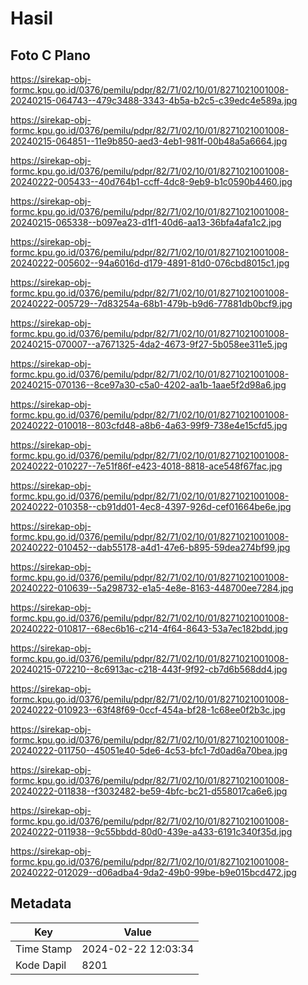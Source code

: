 # Hasil

## Foto C Plano

https://sirekap-obj-formc.kpu.go.id/0376/pemilu/pdpr/82/71/02/10/01/8271021001008-20240215-064743--479c3488-3343-4b5a-b2c5-c39edc4e589a.jpg

https://sirekap-obj-formc.kpu.go.id/0376/pemilu/pdpr/82/71/02/10/01/8271021001008-20240215-064851--11e9b850-aed3-4eb1-981f-00b48a5a6664.jpg

https://sirekap-obj-formc.kpu.go.id/0376/pemilu/pdpr/82/71/02/10/01/8271021001008-20240222-005433--40d764b1-ccff-4dc8-9eb9-b1c0590b4460.jpg

https://sirekap-obj-formc.kpu.go.id/0376/pemilu/pdpr/82/71/02/10/01/8271021001008-20240215-065338--b097ea23-d1f1-40d6-aa13-36bfa4afa1c2.jpg

https://sirekap-obj-formc.kpu.go.id/0376/pemilu/pdpr/82/71/02/10/01/8271021001008-20240222-005602--94a6016d-d179-4891-81d0-076cbd8015c1.jpg

https://sirekap-obj-formc.kpu.go.id/0376/pemilu/pdpr/82/71/02/10/01/8271021001008-20240222-005729--7d83254a-68b1-479b-b9d6-77881db0bcf9.jpg

https://sirekap-obj-formc.kpu.go.id/0376/pemilu/pdpr/82/71/02/10/01/8271021001008-20240215-070007--a7671325-4da2-4673-9f27-5b058ee311e5.jpg

https://sirekap-obj-formc.kpu.go.id/0376/pemilu/pdpr/82/71/02/10/01/8271021001008-20240215-070136--8ce97a30-c5a0-4202-aa1b-1aae5f2d98a6.jpg

https://sirekap-obj-formc.kpu.go.id/0376/pemilu/pdpr/82/71/02/10/01/8271021001008-20240222-010018--803cfd48-a8b6-4a63-99f9-738e4e15cfd5.jpg

https://sirekap-obj-formc.kpu.go.id/0376/pemilu/pdpr/82/71/02/10/01/8271021001008-20240222-010227--7e51f86f-e423-4018-8818-ace548f67fac.jpg

https://sirekap-obj-formc.kpu.go.id/0376/pemilu/pdpr/82/71/02/10/01/8271021001008-20240222-010358--cb91dd01-4ec8-4397-926d-cef01664be6e.jpg

https://sirekap-obj-formc.kpu.go.id/0376/pemilu/pdpr/82/71/02/10/01/8271021001008-20240222-010452--dab55178-a4d1-47e6-b895-59dea274bf99.jpg

https://sirekap-obj-formc.kpu.go.id/0376/pemilu/pdpr/82/71/02/10/01/8271021001008-20240222-010639--5a298732-e1a5-4e8e-8163-448700ee7284.jpg

https://sirekap-obj-formc.kpu.go.id/0376/pemilu/pdpr/82/71/02/10/01/8271021001008-20240222-010817--68ec6b16-c214-4f64-8643-53a7ec182bdd.jpg

https://sirekap-obj-formc.kpu.go.id/0376/pemilu/pdpr/82/71/02/10/01/8271021001008-20240215-072210--8c6913ac-c218-443f-9f92-cb7d6b568dd4.jpg

https://sirekap-obj-formc.kpu.go.id/0376/pemilu/pdpr/82/71/02/10/01/8271021001008-20240222-010923--63f48f69-0ccf-454a-bf28-1c68ee0f2b3c.jpg

https://sirekap-obj-formc.kpu.go.id/0376/pemilu/pdpr/82/71/02/10/01/8271021001008-20240222-011750--45051e40-5de6-4c53-bfc1-7d0ad6a70bea.jpg

https://sirekap-obj-formc.kpu.go.id/0376/pemilu/pdpr/82/71/02/10/01/8271021001008-20240222-011838--f3032482-be59-4bfc-bc21-d558017ca6e6.jpg

https://sirekap-obj-formc.kpu.go.id/0376/pemilu/pdpr/82/71/02/10/01/8271021001008-20240222-011938--9c55bbdd-80d0-439e-a433-6191c340f35d.jpg

https://sirekap-obj-formc.kpu.go.id/0376/pemilu/pdpr/82/71/02/10/01/8271021001008-20240222-012029--d06adba4-9da2-49b0-99be-b9e015bcd472.jpg


## Metadata

| Key        | Value               |
| ---------- | ------------------- |
| Time Stamp | 2024-02-22 12:03:34 |
| Kode Dapil | 8201                |



